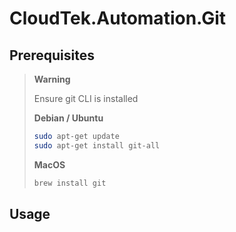 # CloudTek.Automation.Git

## Prerequisites

> **Warning**
>
> Ensure git CLI is installed
>
> **Debian / Ubuntu**
> 
> ```bash
> sudo apt-get update
> sudo apt-get install git-all
> ```
>
> **MacOS**
> 
> ```bash
> brew install git
> ```

## Usage
